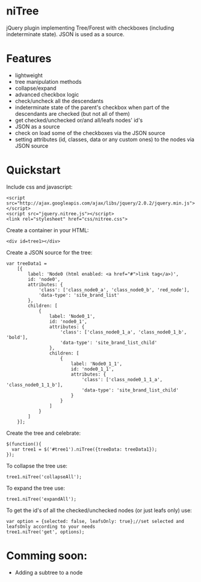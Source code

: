 niTree
======

jQuery plugin implementing Tree/Forest with checkboxes (including indeterminate state). JSON is used as a source.

# Features
* lightweight
* tree manipulation methods
* collapse/expand
* advanced checkbox logic
* check/uncheck all the descendants
* indeterminate state of the parent's checkbox when part of the descendants are checked (but not all of them)
* get checked/unchecked or/and all/leafs nodes' id's
* JSON as a source
* check on load some of the checkboxes via the JSON source
* setting attributes (id, classes, data or any custom ones) to the nodes via JSON source

# Quickstart
Include css and javascript:

    <script src="http://ajax.googleapis.com/ajax/libs/jquery/2.0.2/jquery.min.js"></script>
    <script src="jquery.nitree.js"></script>
    <link rel="stylesheet" href="css/nitree.css">

Create a container in your HTML:

    <div id=tree1></div>

Create a JSON source for the tree:

    var treeData1 =
        [{
            label: 'Node0 (html enabled: <a href="#">link tag</a>)',
            id: 'node0',
            attributes: {
                'class': ['class_node0_a', 'class_node0_b', 'red_node'],
                'data-type': 'site_brand_list'
            },
            children: [
                {
                    label: 'Node0_1',
                    id: 'node0_1',
                    attributes: {
                        'class': ['class_node0_1_a', 'class_node0_1_b', 'bold'],
                        'data-type': 'site_brand_list_child'
                    },
                    children: [
                        {
                            label: 'Node0_1_1',
                            id: 'node0_1_1',
                            attributes: {
                                'class': ['class_node0_1_1_a', 'class_node0_1_1_b'],
                                'data-type': 'site_brand_list_child'
                            }
                        }
                    ]
                }
            ]
        }];

Create the tree and celebrate:

    $(function(){
      var tree1 = $('#tree1').niTree({treeData: treeData1});
    });

To collapse the tree use:

    tree1.niTree('collapseAll');
    
To expand the tree use:

    tree1.niTree('expandAll');

To get the id's of all the checked/unchecked nodes (or just leafs only) use:

    var option = {selected: false, leafsOnly: true};//set selected and leafsOnly according to your needs
    tree1.niTree('get', options);
    

# Comming soon:
* Adding a subtree to a node

